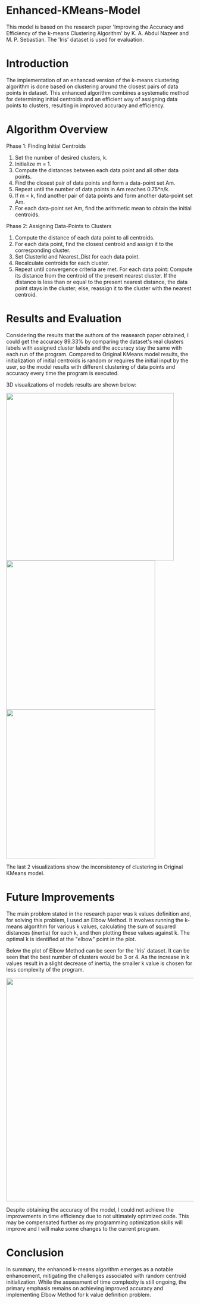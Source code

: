 # Enhanced-KMeans-Model
This model is based on the research paper 'Improving the Accuracy and Efficiency of the k-means Clustering Algorithm' by K. A. Abdul Nazeer and M. P. Sebastian. The 'Iris' dataset is used for evaluation. 
# Introduction
The implementation of an enhanced version of the k-means clustering algorithm is done based on clustering around the closest pairs of data points in dataset. This enhanced algorithm combines a systematic method for determining initial centroids and an efficient way of assigning data points to clusters, resulting in improved accuracy and efficiency.
# Algorithm Overview
Phase 1: Finding Initial Centroids
1. Set the number of desired clusters, k.
2. Initialize m = 1.
3. Compute the distances between each data point and all other data points.
4. Find the closest pair of data points and form a data-point set Am.
5. Repeat until the number of data points in Am reaches 0.75*n/k.
6. If m < k, find another pair of data points and form another data-point set Am.
7. For each data-point set Am, find the arithmetic mean to obtain the initial centroids.

Phase 2: Assigning Data-Points to Clusters 
1. Compute the distance of each data point to all centroids.
2. For each data point, find the closest centroid and assign it to the corresponding cluster.
3. Set ClusterId and Nearest_Dist for each data point.
4. Recalculate centroids for each cluster.
5. Repeat until convergence criteria are met.
      For each data point:
        Compute its distance from the centroid of the present nearest cluster.
        If the distance is less than or equal to the present nearest distance, the data point stays in the cluster; else, reassign it to the cluster with the nearest centroid.
# Results and Evaluation
Considering the results that the authors of the reasearch paper obtained, I could get the accuracy 89.33% by comparing the dataset's real clusters labels with assigned cluster labels and the accuracy stay the same with each run of the program. Compared to Original KMeans model results, the initialization of initial centroids is random or requires the initial input by the user, so the model results with different clustering of data points and accuracy every time the program is executed. 

3D visualizations of models results are shown below:

<img src="https://github.com/samira2106/Enhanced-KMeans-Model/assets/154353012/5bef07c5-5297-4b37-9100-324ef49186bb" width="450" hight=400>
<img src="https://github.com/samira2106/Enhanced-KMeans-Model/assets/154353012/541de817-e56f-4f02-b87d-2e6afe523822" width="400" hight=400> 
<img src="https://github.com/samira2106/Enhanced-KMeans-Model/assets/154353012/91b29db4-ea17-4cf2-8c46-99aa28be2e32" width="400" hight=400> 

The last 2 visualizations show the inconsistency of clustering in Original KMeans model.
# Future Improvements
The main problem stated in the research paper was k values definition and, for solving this problem, I used an Elbow Method. It involves running the k-means algorithm for various k values, calculating the sum of squared distances (inertia) for each k, and then plotting these values against k. The optimal k is identified at the "elbow" point in the plot. 

Below the plot of Elbow Method can be seen for the 'Iris' dataset. It can be seen that the best number of clusters would be 3 or 4. As the increase in k values result in a slight decrease of inertia, the smaller k value is chosen for less complexity of the program.

<img src="https://github.com/samira2106/Enhanced-KMeans-Model/assets/154353012/1337fbd6-e9c1-4d1d-b506-c68f49eeefbc" width="600" hight=600> 

Despite obtaining the accuracy of the model, I could not achieve the improvements in time efficiency due to not ultimately optimized code. This may be compensated further as my programming optimization skills will improve and I will make some changes to the current program. 

# Conclusion
In summary, the enhanced k-means algorithm emerges as a notable enhancement, mitigating the challenges associated with random centroid initialization. While the assessment of time complexity is still ongoing, the primary emphasis remains on achieving improved accuracy and implementing Elbow Method for k value definition problem.
